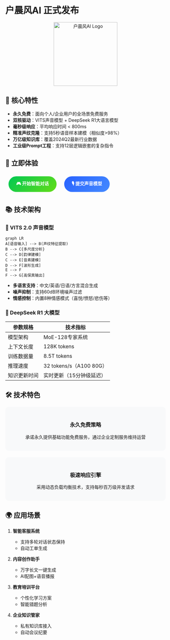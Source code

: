 # 户晨风AI 正式发布

<div align="center">
  <img src="https://example.com/logo.png" width="200" alt="户晨风AI Logo">
</div>

## 🌟 核心特性
- **永久免费**：面向个人/企业用户的全场景免费服务
- **双核驱动**：VITS声音模型 + DeepSeek R1大语言模型
- **毫秒级响应**：平均响应时间 < 800ms
- **精准声纹克隆**：支持5秒语音样本建模（相似度>98%）
- **万亿级知识库**：覆盖2024Q2最新行业数据
- **工业级Prompt工程**：支持12层逻辑嵌套的复杂指令

## 🚀 立即体验
<div class="button-group">
  <a href="http://ai.mainx.top/chat/W9IHVXJM7ZasXSpd" class="button green">🎮 开始智能对话</a>
  <a href="https://github.com/HappyDIY/HuChenfeng-AI/pulls" class="button blue">🎙️ 提交声音模型</a>
</div>

## 📚 技术架构

### 🎵 VITS 2.0 声音模型
```mermaid
graph LR
A[语音输入] --> B(声纹特征提取)
B --> C{多尺度分析}
C --> D[韵律建模]
C --> E[音素建模]
D --> F[波形生成]
E --> F
F --> G[高保真输出]
```

- **多语言支持**：中文/英语/日语/方言混合生成
- **噪声抑制**：支持60dB环境噪声过滤
- **情感控制**：内置8种情感模式（喜悦/愤怒/悲伤等）

### 🧠 DeepSeek R1 大模型
| 参数规格       | 技术指标                      |
|----------------|-----------------------------|
| 模型架构       | MoE-128专家系统             |
| 上下文长度     | 128K tokens                 |
| 训练数据量     | 8.5T tokens                 |
| 推理速度       | 32 tokens/s（A100 80G）     |
| 知识更新时间   | 实时更新（15分钟级延迟）     |

## 🛠️ 技术特色
<div class="features">
  <div class="feature">
    <i class="fas fa-coins"></i>
    <h3>永久免费策略</h3>
    <p>承诺永久提供基础功能免费服务，通过企业定制服务维持运营</p>
  </div>
  
  <div class="feature">
    <i class="fas fa-bolt"></i>
    <h3>极速响应引擎</h3>
    <p>采用动态负载均衡技术，支持每秒百万级并发请求</p>
  </div>

  <!-- 其他特性类似结构... -->
</div>

## 🌍 应用场景
1. **智能客服系统**
   - 支持多轮对话状态保持
   - 自动工单生成

2. **内容创作助手**
   - 万字长文一键生成
   - AI配图+语音播报

3. **教育培训平台**
   - 个性化学习方案
   - 智能错题分析

4. **企业知识管家**
   - 私有知识库接入
   - 自动会议纪要

<style>
.button {
  display: inline-block;
  padding: 12px 24px;
  margin: 10px;
  border-radius: 25px;
  font-weight: bold;
  text-decoration: none;
  transition: transform 0.3s ease;
}

.button.green {
  background: linear-gradient(135deg, #00C853, #64DD17);
  color: white;
}

.button.blue {
  background: linear-gradient(135deg, #2962FF, #448AFF);
  color: white;
}

.button:hover {
  transform: translateY(-2px);
  box-shadow: 0 5px 15px rgba(0,0,0,0.2);
}

.features {
  display: flex;
  flex-wrap: wrap;
  gap: 20px;
  justify-content: center;
}

.feature {
  flex: 1;
  min-width: 300px;
  padding: 20px;
  background: #f8f9fa;
  border-radius: 10px;
  text-align: center;
}

.feature i {
  font-size: 2.5em;
  color: #2962FF;
}
</style>
